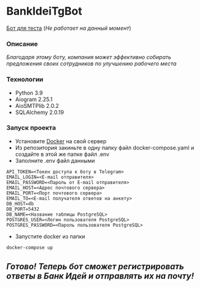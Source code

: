 # BankIdeiTgBot

[Бот для теста](https://t.me/flowhack_bot) (_Не работает на данный момент_)

### Описание
_Благодаря этому боту, компания может эффективно собирать предложения своих сотрудников по улучшению рабочего места_

### Технологии
- Python 3.9
- Aiogram 2.25.1
- AioSMTPlib 2.0.2
- SQLAlchemy 2.0.19

### Запуск проекта
- Установите [Docker](https://docs.docker.com/engine/install/) на свой сервер
- Из репозитория закиньте в одну папку файл docker-compose.yaml и создайте в этой же папке файл .env
- Заполните .env файл данными
```env
API_TOKEN=<Токен доступа к боту в Telegram>
EMAIL_LOGIN=<E-mail отправителя>
EMAIL_PASSWORD=<Пароль от E-mail отправителя>
EMAIL_HOST=<Адрес почтового сервера>
EMAIL_PORT=<Порт почтового сервера>
EMAIL_TO=<E-mail получателя ответов на анкету>
DB_HOST=db
DB_PORT=5432
DB_NAME=<Название таблицы PostgreSQL>
POSTGRES_USER=<Логин пользователя PostgreSQL>
POSTGRES_PASSWORD=<Пароль пользователя PostgreSQL>
```
- Запустите docker из папки
```bash
docker-compose up
```

## _Готово! Теперь бот сможет регистрировать ответы в Банк Идей и отправлять их на почту!_